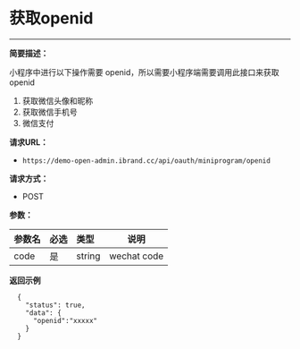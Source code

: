  # 获取openid
 
 ****
     
**简要描述：** 

小程序中进行以下操作需要 openid，所以需要小程序端需要调用此接口来获取 openid
1. 获取微信头像和昵称
2. 获取微信手机号
3. 微信支付

**请求URL：** 
- `https://demo-open-admin.ibrand.cc/api/oauth/miniprogram/openid`
  
**请求方式：**

- POST 

**参数：** 

|参数名|必选|类型|说明|
|:----    |:---|:----- |-----   |
|code |是  |string | wechat code   |


 **返回示例**

``` 
  {
    "status": true,
    "data": {
      "openid":"xxxxx"
    }
  }
```

